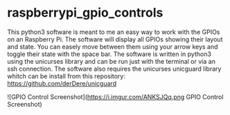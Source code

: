 # raspberrypi_gpio_controls

This python3 software is meant to me an easy way to work with the GPIOs on an Raspberry Pi.
The software will display all GPIOs showing their layout and state.
You can easely move between them using your arrow keys and toggle their state with the space bar.
The software is written in python3 using the unicurses library and can be run just with
the terminal or via an ssh connection.
The software also requires the unicurses unicguard library whitch can be
install from this repository: https://github.com/derDere/unicguard

![GPIO Control Screenshot](https://i.imgur.com/ANKSJQq.png GPIO Control Screenshot)
